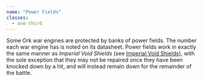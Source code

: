 ```yaml
---
name: "Power Fields"
classes:
  - one-third
---
```

Some Ork war engines are protected by banks of power fields. The number each war engine has is noted on its datasheet. Power fields work in exactly the same manner as _Imperial Void Shields_ (see [Imperial Void Shields](/tournament-pack/#imperial-void-shields)), with the sole exception that they may not be repaired once they have been knocked down by a hit, and will instead remain down for the remainder of the battle.
